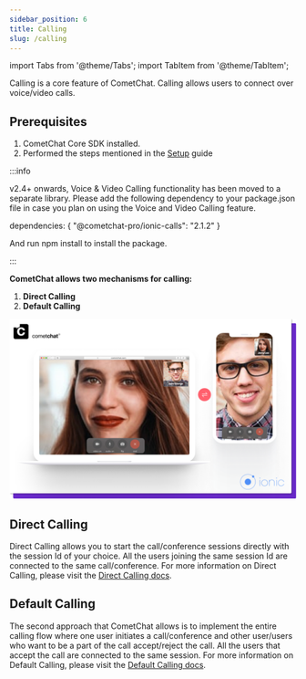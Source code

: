 ```yaml
---
sidebar_position: 6
title: Calling
slug: /calling
---
```


import Tabs from '@theme/Tabs';
import TabItem from '@theme/TabItem';

Calling is a core feature of CometChat. Calling allows users to connect over voice/video calls.

## Prerequisites

1. CometChat Core SDK installed.
2. Performed the steps mentioned in the [Setup](./setup#calling-component-configuration) guide

:::info

v2.4+ onwards, Voice & Video Calling functionality has been moved to a separate library. Please add the following dependency to your package.json file in case you plan on using the Voice and Video Calling feature.

dependencies: \{ "@cometchat-pro/ionic-calls": "2.1.2" }

And run npm install to install the package.

:::

**CometChat allows two mechanisms for calling:**

1. **Direct Calling**
2. **Default Calling**

![](./assets/1623199592.png)

## Direct Calling

Direct Calling allows you to start the call/conference sessions directly with the session Id of your choice. All the users joining the same session Id are connected to the same call/conference.
For more information on Direct Calling, please visit the [Direct Calling docs](./calling-direct-calling).

## Default Calling

The second approach that CometChat allows is to implement the entire calling flow where one user initiates a call/conference and other user/users who want to be a part of the call accept/reject the call. All the users that accept the call are connected to the same session.
For more information on Default Calling, please visit the [Default Calling docs](./calling-default-calling).
